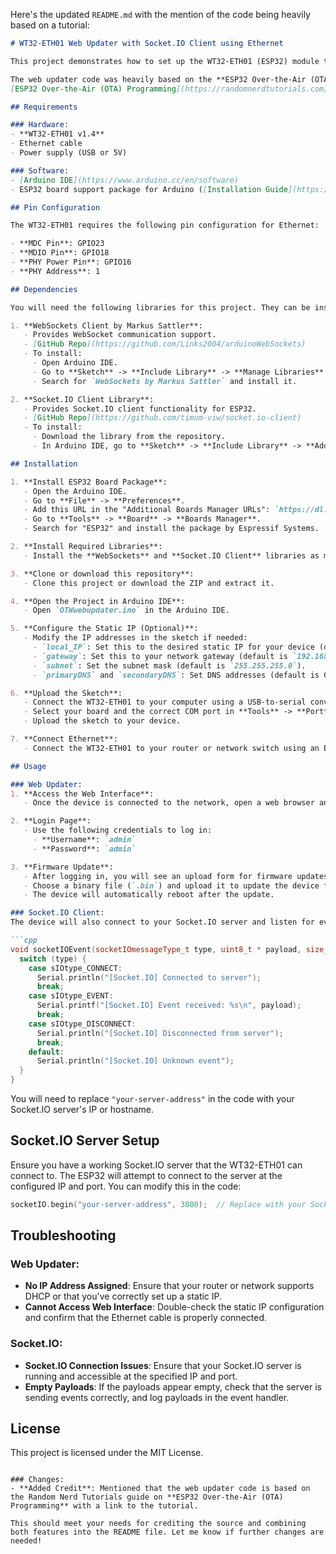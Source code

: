 Here's the updated `README.md` with the mention of the code being heavily based on a tutorial:

```markdown
# WT32-ETH01 Web Updater with Socket.IO Client using Ethernet

This project demonstrates how to set up the WT32-ETH01 (ESP32) module to use Ethernet for hosting a web-based firmware updater and simultaneously act as a Socket.IO client for real-time communication with a server.

The web updater code was heavily based on the **ESP32 Over-the-Air (OTA) Programming** tutorial from Random Nerd Tutorials. You can find the original tutorial here:  
[ESP32 Over-the-Air (OTA) Programming](https://randomnerdtutorials.com/esp32-over-the-air-ota-programming/).

## Requirements

### Hardware:
- **WT32-ETH01 v1.4**
- Ethernet cable
- Power supply (USB or 5V)

### Software:
- [Arduino IDE](https://www.arduino.cc/en/software)
- ESP32 board support package for Arduino ([Installation Guide](https://github.com/espressif/arduino-esp32/blob/master/docs/arduino-ide/boards_manager.md))

## Pin Configuration

The WT32-ETH01 requires the following pin configuration for Ethernet:

- **MDC Pin**: GPIO23
- **MDIO Pin**: GPIO18
- **PHY Power Pin**: GPIO16
- **PHY Address**: 1

## Dependencies

You will need the following libraries for this project. They can be installed through the Arduino IDE or downloaded manually.

1. **WebSockets Client by Markus Sattler**:
   - Provides WebSocket communication support.
   - [GitHub Repo](https://github.com/Links2004/arduinoWebSockets)
   - To install:
     - Open Arduino IDE.
     - Go to **Sketch** -> **Include Library** -> **Manage Libraries**.
     - Search for `WebSockets by Markus Sattler` and install it.

2. **Socket.IO Client Library**:
   - Provides Socket.IO client functionality for ESP32.
   - [GitHub Repo](https://github.com/timum-viw/socket.io-client)
   - To install:
     - Download the library from the repository.
     - In Arduino IDE, go to **Sketch** -> **Include Library** -> **Add .ZIP Library** and select the downloaded ZIP file.

## Installation

1. **Install ESP32 Board Package**:
   - Open the Arduino IDE.
   - Go to **File** -> **Preferences**.
   - Add this URL in the "Additional Boards Manager URLs": `https://dl.espressif.com/dl/package_esp32_index.json`
   - Go to **Tools** -> **Board** -> **Boards Manager**.
   - Search for "ESP32" and install the package by Espressif Systems.

2. **Install Required Libraries**:
   - Install the **WebSockets** and **Socket.IO Client** libraries as mentioned in the dependencies section.

3. **Clone or download this repository**:
   - Clone this project or download the ZIP and extract it.

4. **Open the Project in Arduino IDE**:
   - Open `OTWwebupdater.ino` in the Arduino IDE.

5. **Configure the Static IP (Optional)**:
   - Modify the IP addresses in the sketch if needed:
     - `local_IP`: Set this to the desired static IP for your device (default is `192.168.0.50`).
     - `gateway`: Set this to your network gateway (default is `192.168.0.1`).
     - `subnet`: Set the subnet mask (default is `255.255.255.0`).
     - `primaryDNS` and `secondaryDNS`: Set DNS addresses (default is Google's DNS).

6. **Upload the Sketch**:
   - Connect the WT32-ETH01 to your computer using a USB-to-serial converter.
   - Select your board and the correct COM port in **Tools** -> **Port**.
   - Upload the sketch to your device.

7. **Connect Ethernet**:
   - Connect the WT32-ETH01 to your router or network switch using an Ethernet cable.

## Usage

### Web Updater:
1. **Access the Web Interface**:
   - Once the device is connected to the network, open a web browser and navigate to the static IP address assigned in the sketch (default: `http://192.168.0.50`).

2. **Login Page**:
   - Use the following credentials to log in:
     - **Username**: `admin`
     - **Password**: `admin`

3. **Firmware Update**:
   - After logging in, you will see an upload form for firmware updates.
   - Choose a binary file (`.bin`) and upload it to update the device firmware.
   - The device will automatically reboot after the update.

### Socket.IO Client:
The device will also connect to your Socket.IO server and listen for events. You can monitor the events via the serial output:

```cpp
void socketIOEvent(socketIOmessageType_t type, uint8_t * payload, size_t length) {
  switch (type) {
    case sIOtype_CONNECT:
      Serial.println("[Socket.IO] Connected to server");
      break;
    case sIOtype_EVENT:
      Serial.printf("[Socket.IO] Event received: %s\n", payload);
      break;
    case sIOtype_DISCONNECT:
      Serial.println("[Socket.IO] Disconnected from server");
      break;
    default:
      Serial.println("[Socket.IO] Unknown event");
  }
}
```

You will need to replace `"your-server-address"` in the code with your Socket.IO server's IP or hostname.

## Socket.IO Server Setup

Ensure you have a working Socket.IO server that the WT32-ETH01 can connect to. The ESP32 will attempt to connect to the server at the configured IP and port. You can modify this in the code:

```cpp
socketIO.begin("your-server-address", 3000);  // Replace with your Socket.IO server address
```

## Troubleshooting

### Web Updater:
- **No IP Address Assigned**: Ensure that your router or network supports DHCP or that you've correctly set up a static IP.
- **Cannot Access Web Interface**: Double-check the static IP configuration and confirm that the Ethernet cable is properly connected.

### Socket.IO:
- **Socket.IO Connection Issues**: Ensure that your Socket.IO server is running and accessible at the specified IP and port.
- **Empty Payloads**: If the payloads appear empty, check that the server is sending events correctly, and log payloads in the event handler.

## License

This project is licensed under the MIT License.
```

### Changes:
- **Added Credit**: Mentioned that the web updater code is based on the Random Nerd Tutorials guide on **ESP32 Over-the-Air (OTA) Programming** with a link to the tutorial.

This should meet your needs for crediting the source and combining both features into the README file. Let me know if further changes are needed!